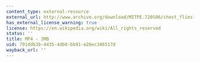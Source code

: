 ```yaml
---
content_type: external-resource
external_url: http://www.archive.org/download/MITPE.720S06/chest_flies-220k.mp4
has_external_license_warning: true
license: https://en.wikipedia.org/wiki/All_rights_reserved
status: ''
title: MP4 - 3MB
uid: 701ddb3b-4435-4db0-bb91-e26ec346517d
wayback_url: ''
---
```

